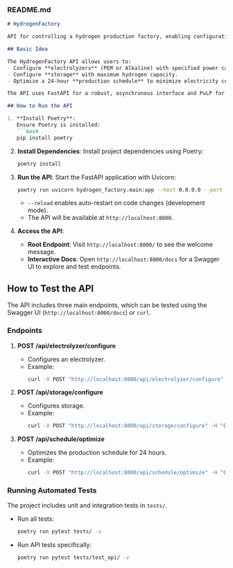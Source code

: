 ### README.md

```markdown
# HydrogenFactory

API for controlling a hydrogen production factory, enabling configuration of electrolyzers and storage, and optimizing production schedules using linear programming.

## Basic Idea

The HydrogenFactory API allows users to:
- Configure **electrolyzers** (PEM or Alkaline) with specified power capacity and efficiency.
- Configure **storage** with maximum hydrogen capacity.
- Optimize a 24-hour **production schedule** to minimize electricity costs, using random or user-provided electricity prices and hydrogen demand, with configurations stored in `config.json`.

The API uses FastAPI for a robust, asynchronous interface and PuLP for linear optimization, ensuring efficient hydrogen production planning.

## How to Run the API

1. **Install Poetry**:
   Ensure Poetry is installed:
   ```bash
   pip install poetry
   ```

2. **Install Dependencies**:
   Install project dependencies using Poetry:
   ```bash
   poetry install
   ```

3. **Run the API**:
   Start the FastAPI application with Uvicorn:
   ```bash
   poetry run uvicorn hydrogen_factory.main:app --host 0.0.0.0 --port 8000 --reload
   ```
   - `--reload` enables auto-restart on code changes (development mode).
   - The API will be available at `http://localhost:8000`.

4. **Access the API**:
   - **Root Endpoint**: Visit `http://localhost:8000/` to see the welcome message.
   - **Interactive Docs**: Open `http://localhost:8000/docs` for a Swagger UI to explore and test endpoints.

## How to Test the API

The API includes three main endpoints, which can be tested using the Swagger UI (`http://localhost:8000/docs`) or `curl`.

### Endpoints
1. **POST /api/electrolyzer/configure**
   - Configures an electrolyzer.
   - Example:
     ```bash
     curl -X POST "http://localhost:8000/api/electrolyzer/configure" -H "Content-Type: application/json" -d '{"electrolyzer_id": "E1", "type": "PEM", "capacity": 1000.0, "efficiency": 0.02}'
     ```

2. **POST /api/storage/configure**
   - Configures storage.
   - Example:
     ```bash
     curl -X POST "http://localhost:8000/api/storage/configure" -H "Content-Type: application/json" -d '{"storage_id": "S1", "max_capacity": 100.0}'
     ```

3. **POST /api/schedule/optimize**
   - Optimizes the production schedule for 24 hours.
   - Example:
     ```bash
     curl -X POST "http://localhost:8000/api/schedule/optimize" -H "Content-Type: application/json" -d '{"electrolyzer_id": "E1", "storage_id": "S1"}'
     ```

### Running Automated Tests
The project includes unit and integration tests in `tests/`.
- Run all tests:
  ```bash
  poetry run pytest tests/ -v
  ```
- Run API tests specifically:
  ```bash
  poetry run pytest tests/test_api/ -v
  ```


